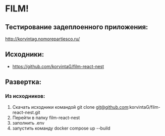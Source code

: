 # FILM!

## Тестирование задеплоенного приложения:
http://korvintag.nomorepartiesco.ru/

## Исходники:
- https://github.com/korvintaG/film-react-nest

## Развертка:
### Из исходников:
1. Скачать исходники командой 
git clone git@github.com:korvintaG/film-react-nest.git
2. Перейти в папку film-react-nest
3. заполнить .env
4. запустить команду 
docker compose up --build

